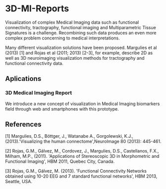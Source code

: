 # 3D-MI-Reports

Visualization of complex Medical Imaging data such as functional connectivity, tractography, functional imaging and Multiparametric Tissue Signatures is a challenge. Recombining such data produces an even more complex problem concerning to medical interpretations.

Many different visualization solutions have been proposed. Margulies et al (2013) [1] and Rojas et al (2011; 2013) [2-3], for example, describe 2D as well as 3D neuroimaging visualization methods for tractography and functional connectivity data.

## Aplications

### 3D Medical Imaging Report
We introduce a new concept of visualization in Medical Imaging biomarkers field through web and smartphones with this prototype.

## References
[1] Margulies, D.S., Böttger, J., Watanabe A., Gorgolewski, K.J., (2013).'Visualizing the human connectome',NeuroImage 80 (2013): 445-461.

[2] Rojas, G.M., Gálvez, M., Cordovez, J., Margulies, D.S., Castellanos, F.X., Milham, M.P., (2011). 'Applications of Stereoscopic 3D in Morphometric and Functional Imaging', HBM 2011, Quebec City, Canada.

[3] Rojas, G.M., Gálvez, M. (2013). 'Functional Connectivity Networks obtained using 10-20 EEG and 7 standard functional networks', HBM 2013, Seattle, USA.
